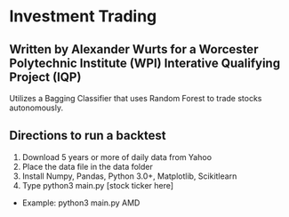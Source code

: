 # Investment Trading
## Written by Alexander Wurts for a Worcester Polytechnic Institute (WPI) Interative Qualifying Project (IQP)

Utilizes a Bagging Classifier that uses Random Forest to trade stocks autonomously.


## Directions to run a backtest
1. Download 5 years or more of daily data from Yahoo
2. Place the data file in the data folder
3. Install Numpy, Pandas, Python 3.0+, Matplotlib, Scikitlearn
4. Type python3 main.py [stock ticker here]
  * Example: python3 main.py AMD
